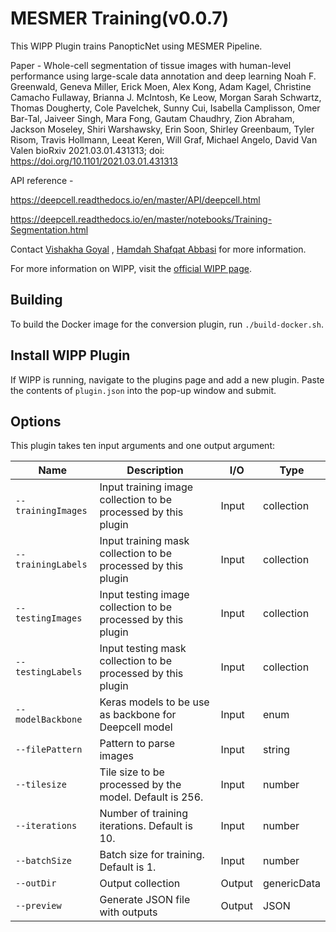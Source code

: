 # MESMER Training(v0.0.7)

This WIPP Plugin trains PanopticNet using MESMER Pipeline.

Paper -
Whole-cell segmentation of tissue images with human-level performance using large-scale data annotation and deep learning
Noah F. Greenwald, Geneva Miller, Erick Moen, Alex Kong, Adam Kagel, Christine Camacho Fullaway, Brianna J. McIntosh, Ke Leow, Morgan Sarah Schwartz, Thomas Dougherty, Cole Pavelchek, Sunny Cui, Isabella Camplisson, Omer Bar-Tal, Jaiveer Singh, Mara Fong, Gautam Chaudhry, Zion Abraham, Jackson Moseley, Shiri Warshawsky, Erin Soon, Shirley Greenbaum, Tyler Risom, Travis Hollmann, Leeat Keren, Will Graf, Michael Angelo, David Van Valen
bioRxiv 2021.03.01.431313; doi: https://doi.org/10.1101/2021.03.01.431313

API reference -

https://deepcell.readthedocs.io/en/master/API/deepcell.html

https://deepcell.readthedocs.io/en/master/notebooks/Training-Segmentation.html

Contact [Vishakha Goyal](mailto:vishakha.goyal@nih.gov) , [Hamdah Shafqat Abbasi](mailto:hamdahshafqat.abbasi@nih.gov) for more information.

For more information on WIPP, visit the [official WIPP page](https://isg.nist.gov/deepzoomweb/software/wipp).

## Building

To build the Docker image for the conversion plugin, run
`./build-docker.sh`.

## Install WIPP Plugin

If WIPP is running, navigate to the plugins page and add a new plugin. Paste the contents of `plugin.json` into the pop-up window and submit.

## Options

This plugin takes ten input arguments and one output argument:

| Name          | Description             | I/O    | Type   |
|---------------|-------------------------|--------|--------|
| `--trainingImages` | Input training image collection to be processed by this plugin | Input | collection |
| `--trainingLabels` | Input training mask collection to be processed by this plugin | Input | collection |
| `--testingImages` | Input testing image collection to be processed by this plugin | Input | collection |
| `--testingLabels` | Input testing mask collection to be processed by this plugin | Input | collection |
| `--modelBackbone` | Keras models to be use as backbone for Deepcell model | Input | enum |
| `--filePattern` | Pattern to parse images | Input | string |
| `--tilesize` | Tile size to be processed by the model. Default is 256. | Input | number |
| `--iterations` | Number of training iterations. Default is 10. | Input | number |
| `--batchSize` | Batch size for training. Default is 1. | Input | number |
| `--outDir` | Output collection | Output | genericData |
| `--preview` | Generate JSON file with outputs | Output | JSON |
